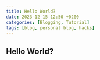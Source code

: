 ```yaml
---
title: Hello World?
date: 2023-12-15 12:50 +0200
categories: [Blogging, Tutorial]
tags: [blog, personal blog, hacks]
---
```


## Hello World?